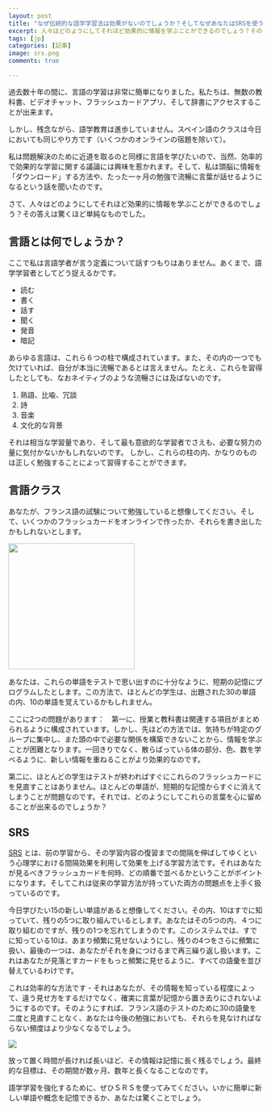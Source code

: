 ```yaml
---
layout: post
title: "なぜ伝統的な語学学習法は効果がないのでしょうか？そしてなぜあなたはSRSを使うべきなのでしょうか？"
excerpt: 人々はどのようにしてそれほど効果的に情報を学ぶことができるのでしょう？その答えは驚くほど単純なものでした。
tags: [jp]
categories: [記事]
image: srs.png
comments: true

---
```


過去数十年の間に、言語の学習は非常に簡単になりました。私たちは、無数の教科書、ビデオチャット、フラッシュカードアプリ、そして辞書にアクセスすることが出来ます。

しかし、残念ながら、語学教育は進歩していません。スペイン語のクラスは今日においても同じやり方です（いくつかのオンラインの宿題を除いて）。

私は問題解決のために近道を取るのと同様に言語を学びたいので、当然、効率的で効果的な学習に関する議論には興味を惹かれます。そして、私は頭脳に情報を「ダウンロード」する方法や、たった一ヶ月の勉強で流暢に言葉が話せるようになるという話を聞いたのです。

さて、人々はどのようにしてそれほど効果的に情報を学ぶことができるのでしょう？その答えは驚くほど単純なものでした。

## 言語とは何でしょうか？
ここで私は言語学者が言う定義について話すつもりはありません。あくまで、語学学習者としてどう捉えるかです。

* 読む
* 書く
* 話す
* 聞く
* 発音
* 暗記

あらゆる言語は、これら６つの柱で構成されています。また、その内の一つでも欠けていれば、自分が本当に流暢であるとは言えません。たとえ、これらを習得したとしても、なおネイティブのような流暢さには及ばないのです。

1. 熟語、比喩、冗談
2. 詩
3. 音楽
4. 文化的な背景

それは相当な学習量であり、そして最も意欲的な学習者でさえも、必要な努力の量に気付かないかもしれないのです。 しかし、これらの柱の内、かなりのものは正しく勉強することによって習得することができます。

## 言語クラス
あなたが、フランス語の試験について勉強していると想像してください。そして、いくつかのフラッシュカードをオンラインで作ったか、それらを書き出したかもしれないとします。

 <img src="https://i.imgur.com/2GoPaV8.png" width="250">

あなたは、これらの単語をテストで思い出すのに十分なように、短期の記憶にプログラムしたとします。この方法で、ほとんどの学生は、出題された30の単語の内、10の単語を覚えているかもしれません。

ここに2つの問題があります：　第一に、授業と教科書は関連する項目がまとめられるように構成されています。しかし、先ほどの方法では、気持ちが特定のグループに集中し、また頭の中で必要な関係を構築できないことから、情報を学ぶことが困難となります。一回きりでなく、散らばっている体の部分、色、数を学べるように、新しい情報を重ねることがより効果的なのです。

第二に、ほとんどの学生はテストが終わればすぐにこれらのフラッシュカードにを見直すことはありません。ほとんどの単語が、短期的な記憶からすぐに消えてしまうことが問題なのです。それでは、どのようにしてこれらの言葉を心に留めることが出来るのでしょうか？



## SRS

[SRS](https://ja.wikipedia.org/wiki/%E9%96%93%E9%9A%94%E5%8F%8D%E5%BE%A9) とは、前の学習から、その学習内容の復習までの間隔を伸ばしてゆくという心理学における間隔効果を利用して効果を上げる学習方法です。それはあなたが見るべきフラッシュカードを何時、どの順番で並べるかということがポイントになります。そしてこれは従来の学習方法が持っていた両方の問題点を上手く扱っているのです。

今日学びたい15の新しい単語があると想像してください。その内、10はすでに知っていて、残りの5つに取り組んでいるとします。あなたはその5つの内、４つに取り組むのですが、残りの1つを忘れてしまうのです。このシステムでは、すでに知っている10は、あまり頻繁に見せないようにし、残りの4つをさらに頻繁に扱い、最後の一つは、あなたがそれを身につけるまで再三繰り返し扱います。これはあなたが見落とすカードをもっと頻繁に見せるように、すべての語彙を並び替えているわけです。


これは効率的な方法です - それはあなたが、その情報を知っている程度によって、違う見せ方をするだけでなく、確実に言葉が記憶から置き去りにされないようにするのです。そのようにすれば、フランス語のテストのために30の語彙を二度と見直すことなく、あなたは今後の勉強においても、それらを見なければならない頻度はより少なくなるでしょう。

![](https://knsmr.github.io/reijiro/images/chart.png)

放って置く時間が長ければ長いほど、その情報は記憶に長く残るでしょう。最終的な目標は、その期間が数ヶ月、数年と長くなることなのです。

語学学習を強化するために、ぜひＳＲＳを使ってみてください。いかに簡単に新しい単語や概念を記憶できるか、あなたは驚くことでしょう。